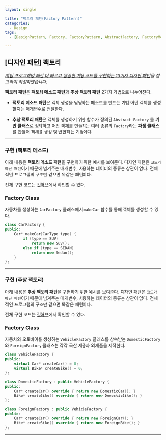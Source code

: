 ```yaml
---
layout: single

title: "팩토리 패턴(Factory Pattern)"
categories:
  - Design
tags:
  - [DesignPattern, Factory, FactoryPattern, AbstractFactory, FactoryMethod]

---
```


## [디자인 패턴] 팩토리

*[게임 프로그래밍 패턴 더 빠르고 깔끔한 게임 코드를 구현하는 13가지 디자인 패턴](http://www.hanbit.co.kr/store/books/look.php?p_code=B4342659595)을 참고하여 작성하였습니다.*

**팩토리 패턴**은 **팩토리 메소드 패턴**과 **추상 팩토리 패턴** 2가지 기법으로 나누어진다.



- **팩토리 메소드 패턴**은 객체 생성을 담당하는 메소드를 만드는 기법 어떤 객체를 생성할지는 매개변수로 전달한다.

- **추상 팩토리 패턴**은 객체를 생성하기 위한 함수가 정의된 `Abstract Factory` 를 **기반 클래스**로 정의하고 어떤 객체를 만들지는 여러 종류의 `Factory`라는 **파생 클래스** 를 만들어 객체를  생성 및 반환하는 기법이다.

  

---

### 구현 (팩토리 메소드)

아래 내용은 **팩토리 메소드 패턴**을 구현하기 위한 예시를 보여준다. 디자인 패턴은 `코드가 아닌 패턴`이기 때문에 넘겨주는 매개변수, 사용하는 데이터의 종류는 상관이 없다. 전체적인 프로그램의 구조만 같으면 똑같은 패턴이다.

전체 구현 코드는 [깃허브]( https://github.com/JangHyeonJun/CPPStudy/blob/master/CPPStudy/factory_pattern.cpp)에서 확인할 수 있다.



### Factory Class

자동차를 생성하는 `CarFactory` 클래스에서 `makeCar` 함수를 통해 객체를 생성할 수 있다.

```c++
class CarFactory {
public: 
	Car* makeCar(CarType type) {
		if (type == SUV)
			return new Suv();
		else if (type == SEDAN)
			return new Sedan();
	}
};
```





---

### 구현 (추상 팩토리)

아래 내용은 **추상 팩토리 패턴**을 구현하기 위한 예시를 보여준다. 디자인 패턴은 `코드가 아닌 패턴`이기 때문에 넘겨주는 매개변수, 사용하는 데이터의 종류는 상관이 없다. 전체적인 프로그램의 구조만 같으면 똑같은 패턴이다.

전체 구현 코드는 [깃허브]( https://github.com/JangHyeonJun/CPPStudy/blob/master/CPPStudy/abstract_factory_pattern.cpp)에서 확인할 수 있다.



### Factory Class

자동차와 오토바이를 생성하는 `VehicleFactory` 클래스를 상속받는 `DomesticFactory`와 `ForeignFactory` 클래스는 각각 국산 제품과 외제품을 제작한다.

```c++
class VehicleFactory {
public:
	virtual Car* createCar() = 0;
	virtual Bike* createBike() = 0;
};

class DomesticFactory : public VehicleFactory {
public:
	Car* createCar() override { return new DomesticCar(); }
	Bike* createBike() override { return new DomesticBike(); }
};

class ForeignFactory : public VehicleFactory {
public:
	Car* createCar() override { return new ForeignCar(); }
	Bike* createBike() override { return new ForeignBike(); }
};
```

---

  

